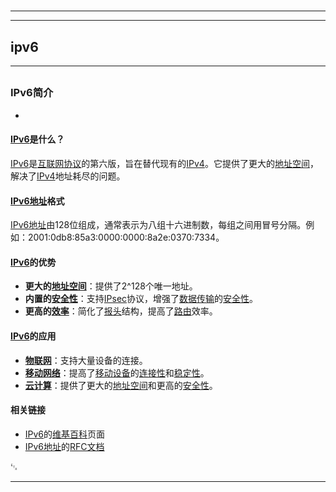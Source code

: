 # 
___
___
## ipv6
___
## 
### IPv6简介
- 

#### [IPv6](key_IPv6)是什么？
[IPv6](key_IPv6)是[互联网协议](key_互联网协议)的第六版，旨在替代现有的[IPv4](key_IPv4)。它提供了更大的[地址空间](key_地址空间)，解决了[IPv4](key_IPv4)地址耗尽的问题。

#### [IPv6地址](key_IPv6地址)格式
[IPv6地址](key_IPv6地址)由128位组成，通常表示为八组十六进制数，每组之间用冒号分隔。例如：2001:0db8:85a3:0000:0000:8a2e:0370:7334。

#### [IPv6](key_IPv6)的优势
- **更大的[地址空间](key_地址空间)**：提供了2^128个唯一地址。
- **内置的[安全性](key_安全性)**：支持[IPsec](key_IPsec)协议，增强了[数据传输](key_数据传输)的[安全性](key_安全性)。
- **更高的[效率](key_效率)**：简化了[报头](key_报头)结构，提高了[路由](key_路由)效率。

#### [IPv6](key_IPv6)的应用
- **[物联网](key_物联网)**：支持大量设备的连接。
- **[移动网络](key_移动网络)**：提高了[移动设备](key_移动设备)的[连接性](key_连接性)和[稳定性](key_稳定性)。
- **[云计算](key_云计算)**：提供了更大的[地址空间](key_地址空间)和更高的[安全性](key_安全性)。

#### 相关链接
- [IPv6](https://zh.wikipedia.org/wiki/IPv6)的[维基百科](key_维基百科)页面
- [IPv6地址](https://tools.ietf.org/html/rfc4291)的[RFC文档](key_RFC文档)

␃
___
